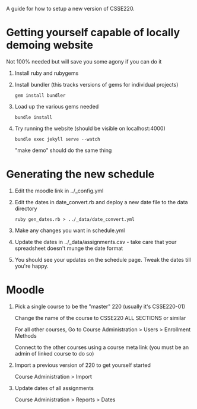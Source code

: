 A guide for how to setup a new version of CSSE220.

# Getting yourself capable of locally demoing website

Not 100% needed but will save you some agony if you can do it

1.  Install ruby and rubygems

2.  Install bundler (this tracks versions of gems for individual projects)

        gem install bundler

3.  Load up the various gems needed

        bundle install

4.  Try running the website (should be visible on localhost:4000)

        bundle exec jekyll serve --watch
    
    "make demo" should do the same thing 

# Generating the new schedule

1.  Edit the moodle link in ../_config.yml

2.  Edit the dates in date_convert.rb and deploy a new date file to
    the data directory
    
        ruby gen_dates.rb > ../_data/date_convert.yml 

3.  Make any changes you want in schedule.yml

4.  Update the dates in ../_data/assignments.csv - take care that your
    spreadsheet doesn't munge the date format

5.  You should see your updates on the schedule page.  Tweak the dates
    till you're happy.

# Moodle

1.  Pick a single course to be the "master" 220 (usually it's CSSE220-01)

    Change the name of the course to CSSE220 ALL SECTIONS or similar

    For all other courses, Go to Course Administration > Users > Enrollment Methods
    
    Connect to the other courses using a course meta link (you must be
    an admin of linked course to do so)

2.  Import a previous version of 220 to get yourself started

    Course Administration > Import
    
3.  Update dates of all assignments 

    Course Administration > Reports > Dates

